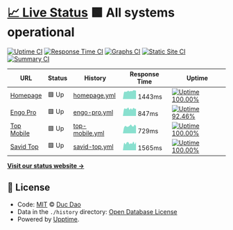 # [📈 Live Status](https://dhduc.github.io/uptime) <!--live status--> **🟩 All systems operational**

[![Uptime CI](https://github.com/koj-co/upptime/workflows/Uptime%20CI/badge.svg)](https://github.com/koj-co/upptime/actions?query=workflow%3A%22Uptime+CI%22)
[![Response Time CI](https://github.com/koj-co/upptime/workflows/Response%20Time%20CI/badge.svg)](https://github.com/koj-co/upptime/actions?query=workflow%3A%22Response+Time+CI%22)
[![Graphs CI](https://github.com/koj-co/upptime/workflows/Graphs%20CI/badge.svg)](https://github.com/koj-co/upptime/actions?query=workflow%3A%22Graphs+CI%22)
[![Static Site CI](https://github.com/koj-co/upptime/workflows/Static%20Site%20CI/badge.svg)](https://github.com/koj-co/upptime/actions?query=workflow%3A%22Static+Site+CI%22)
[![Summary CI](https://github.com/koj-co/upptime/workflows/Summary%20CI/badge.svg)](https://github.com/koj-co/upptime/actions?query=workflow%3A%22Summary+CI%22)

<!--start: status pages-->
<!-- This summary is generated by Upptime (https://github.com/upptime/upptime) -->
<!-- Do not edit this manually, your changes will be overwritten -->

| URL                                  | Status | History                                                                                 | Response Time                                                                   | Uptime                                                                                                                                                                                              |
| ------------------------------------ | ------ | --------------------------------------------------------------------------------------- | ------------------------------------------------------------------------------- | --------------------------------------------------------------------------------------------------------------------------------------------------------------------------------------------------- |
| [Homepage](https://ducdh.com)        | 🟩 Up  | [homepage.yml](https://github.com/dhduc/uptime/commits/master/history/homepage.yml)     | <img alt="Response time graph" src="./graphs/homepage.png" height="20"> 1443ms  | [![Uptime 100.00%](https://img.shields.io/endpoint?url=https%3A%2F%2Fraw.githubusercontent.com%2Fdhduc%2Fuptime%2Fmaster%2Fapi%2Fhomepage%2Fuptime.json)](https://up.engo.pro/history/homepage)     |
| [Engo Pro](http://engo.pro)          | 🟩 Up  | [engo-pro.yml](https://github.com/dhduc/uptime/commits/master/history/engo-pro.yml)     | <img alt="Response time graph" src="./graphs/engo-pro.png" height="20"> 847ms   | [![Uptime 92.46%](https://img.shields.io/endpoint?url=https%3A%2F%2Fraw.githubusercontent.com%2Fdhduc%2Fuptime%2Fmaster%2Fapi%2Fengo-pro%2Fuptime.json)](https://up.engo.pro/history/engo-pro)      |
| [Top Mobile](https://topmobile.site) | 🟩 Up  | [top-mobile.yml](https://github.com/dhduc/uptime/commits/master/history/top-mobile.yml) | <img alt="Response time graph" src="./graphs/top-mobile.png" height="20"> 729ms | [![Uptime 100.00%](https://img.shields.io/endpoint?url=https%3A%2F%2Fraw.githubusercontent.com%2Fdhduc%2Fuptime%2Fmaster%2Fapi%2Ftop-mobile%2Fuptime.json)](https://up.engo.pro/history/top-mobile) |
| [Savid Top](https://savid.top)       | 🟩 Up  | [savid-top.yml](https://github.com/dhduc/uptime/commits/master/history/savid-top.yml)   | <img alt="Response time graph" src="./graphs/savid-top.png" height="20"> 1565ms | [![Uptime 100.00%](https://img.shields.io/endpoint?url=https%3A%2F%2Fraw.githubusercontent.com%2Fdhduc%2Fuptime%2Fmaster%2Fapi%2Fsavid-top%2Fuptime.json)](https://up.engo.pro/history/savid-top)   |

<!--end: status pages-->

[**Visit our status website →**](https://dhduc.github.io/uptime)

## 📄 License

- Code: [MIT](./LICENSE) © [Duc Dao](https://ducdh.com)
- Data in the `./history` directory: [Open Database License](https://opendatacommons.org/licenses/odbl/1-0/)
- Powered by [Upptime](https://github.com/upptime/upptime).
